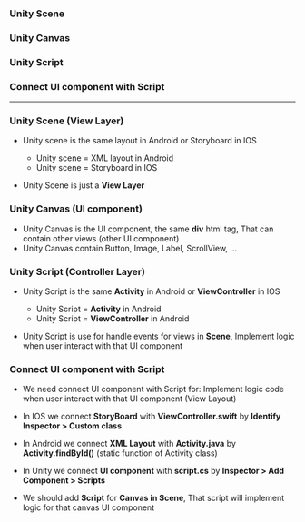### Unity Scene
### Unity Canvas
### Unity Script
### Connect UI component with Script

--------------------------------------------------------

### Unity Scene (View Layer)

* Unity scene is the same layout in Android or Storyboard in IOS
  * Unity scene = XML layout in Android
  * Unity scene = Storyboard in IOS

* Unity Scene is just a **View Layer**

### Unity Canvas (UI component)
* Unity Canvas is the UI component, the same **div** html tag, That can contain other views (other UI component)
* Unity Canvas contain Button, Image, Label, ScrollView, ...
  
### Unity Script (Controller Layer)

* Unity Script is the same **Activity** in Android or **ViewController** in IOS
  * Unity Script = **Activity** in Android
  * Unity Script = **ViewController** in Android

* Unity Script is use for handle events for views in **Scene**, Implement logic when user interact with that UI component

### Connect UI component with Script

* We need connect UI component with Script for: Implement logic code when user interact with that UI component (View Layout)

* In IOS we connect **StoryBoard** with **ViewController.swift** by **Identify Inspector > Custom class**
* In Android we connect **XML Layout** with **Activity.java** by **Activity.findById()** (static function of Activity class)
* In Unity we connect **UI component** with **script.cs** by **Inspector > Add Component > Scripts**

* We should add **Script** for **Canvas in Scene**, That script will implement logic for that canvas UI component


